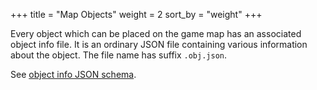 +++
title = "Map Objects"
weight = 2
sort_by = "weight"
+++

Every object which can be placed on the game map has an associated object info
file. It is an ordinary JSON file containing various information about the
object. The file name has suffix `.obj.json`.

See [object info JSON schema](schema.json).
